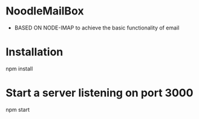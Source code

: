 # NoodleMailBox

- BASED ON NODE-IMAP to achieve the basic functionality of email

Installation
============
npm install

Start a server listening on port 3000
============
npm start